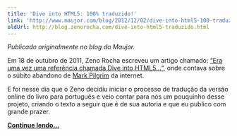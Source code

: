 ```yaml
---
title: 'Dive into HTML5: 100% traduzido!'
link: 'http://www.maujor.com/blog/2012/12/02/dive-into-html5-100-traduzido/'
oldUrl: http://blog.zenorocha.com/dive-into-html5-traduzido.html
---
```


<!-- <p><a href="http://www.maujor.com/blog/2012/12/02/dive-into-html5-100-traduzido/"><img src="/assets/img/posts/diveintohtml5-traduzido.jpg"/></a></p> -->

<p><em>Publicado originalmente no blog do Maujor.</em></p>

<p>Em 18 de outubro de 2011, Zeno Rocha escreveu um artigo chamado: <a href="/era-uma-vez-uma-referencia-chamada-dive-into-html5">“Era uma vez uma referência chamada Dive into HTML5…“</a>, onde contava sobre o súbito abandono de <a href="http://en.wikipedia.org/wiki/Mark_Pilgrim_(software_developer)">Mark Pilgrim</a> da internet.</p>

<p>E foi nesse dia que o Zeno decidiu iniciar o processo de tradução da versão online do livro para português e veio contar para nós um pouquinho desse projeto, criando o texto a seguir que é de sua autoria e que eu publico com grande prazer.</p>

<p><a href="http://www.maujor.com/blog/2012/12/02/dive-into-html5-100-traduzido/"><strong>Continue lendo&#8230;</strong></a></p>